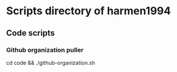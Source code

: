 # Scripts directory of harmen1994

## Code scripts

### Github organization puller
cd code && ./github-organization.sh
